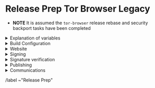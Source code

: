 # Release Prep Tor Browser Legacy

- **NOTE** It is assumed the `tor-browser` release rebase and security backport tasks have been completed

<details>
  <summary>Explanation of variables</summary>

- `${BUILD_SERVER}`: the server the main builder is using to build a browser release
- `${BUILDER}`: whomever is building the release on the ${BUILD_SERVER}
  - **example**: `pierov`
- `${STAGING_SERVER}`: the server the signer is using to to run the signing process
- `${ESR_VERSION}`: the Mozilla defined ESR version, used in various places for building browser tags, labels, etc
  - **example**: `91.6.0`
- `${TOR_BROWSER_MAJOR}`: the Tor Browser major version
  - **example**: `11`
- `${TOR_BROWSER_MINOR}`: the Tor Browser minor version
  - **example**: either `0` or `5`; Alpha's is always `(Stable + 5) % 10`
- `${TOR_BROWSER_VERSION}`: the Tor Browser version in the format
  - **example**: `12.5a3`, `12.0.3`
- `${BUILD_N}`: a project's build revision within a its branch; this is separate from the `${TOR_BROWSER_BUILD_N}` value; many of the Firefox-related projects have a `${BUILD_N}` suffix and may differ between projects even when they contribute to the same build.
  - **example**: `build1`
- `${TOR_BROWSER_BUILD_N}`: the tor-browser build revision for a given Tor Browser release; used in tagging git commits
  - **example**: `build2`
  - **⚠️ WARNING**: A project's `${BUILD_N}` and `${TOR_BROWSER_BUILD_N}` may be the same, but it is possible for them to diverge. For example :
    - if we have multiple Tor Browser releases on a given ESR branch the two will become out of sync as the `${BUILD_N}` value will increase, while the `${TOR_BROWSER_BUILD_N}` value may stay at `build1` (but the `${TOR_BROWSER_VERSION}` will increase)
    - if we have build failures unrelated to `tor-browser`, the `${TOR_BROWSER_BUILD_N}` value will increase while the `${BUILD_N}` will stay the same.
- `${TOR_BROWSER_VERSION}`: the published Tor Browser version
    - **example**: `11.5a6`, `11.0.7`
- `${TBB_BUILD_TAG}`: the `tor-browser-build` build tag used to build a given Tor Browser version
  - **example**: `tbb-12.5a7-build1`
- `${RELEASE_DATE}`: the intended release date of this browser release; for ESR schedule-driven releases, this should match the upstream Firefox release date
  - **example**: `2024-10-29`

</details>

<details>
  <summary>Build Configuration</summary>

### tor-browser: https://gitlab.torproject.org/tpo/applications/tor-browser.git

- [ ] Tag `tor-browser` in tor-browser.git
  - **example**: `tor-browser-115.17.0esr-13.5-1-build1`

### tor-browser-build: https://gitlab.torproject.org/tpo/applications/tor-browser-build.git
Tor Browser Legacy is on the `maint-13.5` branch

- [ ] Changelog bookkeeping:
  - [ ] Ensure all commits to `tor-browser` and `tor-browser-build` for this release have an associated issue linked to this release preparation issue
  - [ ] Ensure each issue has a platform (~Windows, ~MacOS, ~Desktop, ~"All Platforms") and potentially ~"Build System" labels
- [ ] Create a release preparation branch from the `maint-13.5` branch
- [ ] Run release preparation script:
  - **⚠️ WARNING**: You may need to manually update the `firefox/config` file's `browser_build` field if `tor-browser.git` has not yet been tagged (e.g. if security backports have not yet been merged and tagged)
  ```bash
  ./tools/relprep.py --tor-browser --date ${RELEASE_DATE} ${TOR_BROWSER_VERSION}
  ```
- [ ] Review build configuration changes:
  - [ ] `rbm.conf`
    - [ ] `var/torbrowser_version`: updated to next browser version
    - [ ] `var/torbrowser_build`: updated to `${TOR_BROWSER_BUILD_N}`
    - [ ] `var/browser_release_date`: updated to build date. For the build to be reproducible, the date should be in the past when building.
      - **⚠️ WARNING**: If we have updated `var/torbrowser_build` without updating the `firefox`, then we can leave this unchanged to avoid forcing a firefox re-build (e.g. when bumping `var/torbrwoser_build` to build2, build3, etc due to non-firefox related build issues)
    - [ ] ***(Desktop Only)*** `var/torbrowser_incremental_from`: updated to previous Desktop version
      - **NOTE**: We try to build incrementals for the previous 3 desktop versions
      - **⚠️ WARNING**: Really *actually* make sure this is the previous Desktop version or else the `make torbrowser-incrementals-*` step will fail
  - [ ] `projects/firefox/config`
    - [ ] `browser_build`: updated to match `tor-browser` tag
    - [ ] ***(Optional)*** `var/firefox_platform_version`: updated to latest `${ESR_VERSION}` if rebased
  - [ ] ***(Optional)*** `projects/translation/config`:
    - [ ] `steps/base-browser/git_hash`: updated with `HEAD` commit of project's `base-browser` branch
    - [ ] `steps/tor-browser/git_hash`: updated with `HEAD` commit of project's `tor-browser` branch
  - [ ] ***(Optional)*** `projects/browser/config`:
    - [ ] NoScript: https://addons.mozilla.org/en-US/firefox/addon/noscript
      - [ ] `URL` updated
        - **⚠️ WARNING**: If preparing the release manually, updating the version number in the url is not sufficient, as each version has a random unique id in the download url
      - [ ] `sha256sum` updated
  - [ ] ***(Optional)*** `projects/openssl/config`: https://www.openssl.org/source/
    - **NOTE**: Only if new LTS version (3.0.X currrently) available
    - [ ] `version`: updated to next LTS version
    - [ ] `input_files/sha256sum`: updated to sha256 sum of source tarball
  - [ ] **(Optional)** `projects/zlib/config`: https://github.com/madler/zlib/releases
    - **NOTE**: Only if new tag available
    - [ ] `version`: updated to next release tag
  - [ ] **(Optional)** `projects/zstd/config`: https://github.com/facebook/zstd/releases
    - **NOTE**: Only if new tag available
    - [ ] `version`: updated to next release tag
    - [ ] `git_hash`: updated to the commit corresponding to the tag (we don't check signatures for Zstandard)
  - [ ] **(Optional)** `projects/tor/config` https://gitlab.torproject.org/tpo/core/tor/-/tags
    - [ ] `version`: updated to latest non `-alpha` tag or release tag if newer (ping **dgoulet** or **ahf** if unsure)
  - [ ] **(Optional)** `projects/go/config` https://go.dev/dl
    - [ ] `go_1_22`: updated to latest 1.22 version
    - [ ] `input_files/sha256sum` for `go`: update sha256sum of archive (sha256 sums are displayed on the go download page)
  - [ ] **(Optional)** `projects/manual/config`
    - [ ] `version`: updated to latest pipeline id
    - [ ] `input_files/shasum` for `manual`: updated to manual hash
    - [ ] Upload the downloaded `manual_${PIPELINEID}.zip` file to `tb-build-02.torproject.org`
    - [ ] Deploy to `tb-builder`'s `public_html` directory:
      - [ ] Run:
        ```bash
        sudo -u tb-builder cp manual_${PIPELINEID}.zip ~tb-builder/public_html/.
        ```
      - `sudo` documentation for TPO machines: https://gitlab.torproject.org/tpo/tpa/team/-/wikis/doc/accounts#changingresetting-your-passwords
  - [ ] `ChangeLog-TBB.txt`: ensure correctness
    - [ ] Browser name correct
    - [ ] Release date correct
    - [ ] No Android updates
    - [ ] All issues added under correct platform
    - [ ] ESR updates correct
    - [ ] Component updates correct
- [ ] Open MR with above changes, using the template for release preparations
  - **NOTE**: target the `maint-13.5` branch
- [ ] Merge
- [ ] Sign+Tag
  - **NOTE** this must be done by one of:
    - boklm
    - dan
    - ma1
    - morgan
    - pierov
  - [ ] Run:
    ```bash
    make torbrowser-signtag-release
    ```
  - [ ] Push tag to `upstream`
- [ ] Build the tag:
  - [ ] Run:
    ```bash
    make torbrowser-release && make torbrowser-incrementals-release
    ```
    - [ ] Tor Project build machine
    - [ ] Local developer machine
  - [ ] Submit build request to Mullvad infrastructure:
    - **NOTE** this requires a devmole authentication token
    - **NOTE** this also requires you be connected to a Swedish Mulvad VPN exit
    - [ ] Run:
      ```bash
      make torbrowser-kick-devmole-build
      ```

</details>

<details>
  <summary>Website</summary>

  ### downloads: https://gitlab.torproject.org/tpo/web/tpo.git
  - [ ] `databags/versions.ini`: Update the downloads versions
      - `torbrowser-stable/version`: catch-all for latest stable version
      - `torbrowser-alpha/version`: catch-all for latest alpha version
      - `torbrowser-legacy/version`: catch-all for latest ESR-115 version
      - `torbrowser-*-stable/version`: platform-specific stable versions
      - `torbrowser-*-alpha/version`: platform-specific alpha versions
      - `torbrowser-*-legacy/version`: platform-specific legacy versions
      - `tor-stable`,`tor-alpha`: set by tor devs, do not touch
  - [ ] Push to origin as new branch and create MR
  - [ ] Review
  - [ ] Merge
    - **⚠️ WARNING**: Do not deploy yet!

</details>

<details>
  <summary>Signing</summary>

### release signing
- [ ] Assign this issue to the signer, one of:
  - boklm
  - ma1
  - morgan
  - pierov
- [ ] Ensure all builders have matching builds
- [ ] On `${STAGING_SERVER}`, ensure updated:
  - **NOTE** Having a local git branch with `maint-13.5` as the upstream branch with these values saved means you only need to periodically `git pull --rebase` and update the `set-config.tbb-version` file
  - [ ] `tor-browser-build` is on the right commit: `git tag -v tbb-${TOR_BROWSER_VERSION}-${TOR_BROWSER_BUILD_N} && git checkout tbb-${TOR_BROWSER_VERSION}-${TOR_BROWSER_BUILD_N}`
  - [ ] `tor-browser-build/tools/signing/set-config.hosts`
    - `ssh_host_builder`: ssh hostname of machine with unsigned builds
    - `ssh_host_linux_signer`: ssh hostname of linux signing machine
    - `builder_tor_browser_build_dir`: path on `ssh_host_builder` to root of builder's `tor-browser-build` clone containing unsigned builds
  - [ ] `tor-browser-build/tools/signing/set-config.rcodesign-appstoreconnect`
    - `appstoreconnect_api_key_path`: path to json file containing appstoreconnect api key infos
  - [ ] `tor-browser-build/tools/signing/set-config.tbb-version`
    - `tbb_version`: tor browser version string, same as `var/torbrowser_version` in `rbm.conf` (examples: `11.5a12`, `11.0.13`)
    - `tbb_version_build`: the tor-browser-build build number (if `var/torbrowser_build` in `rbm.conf` is `buildN` then this value is `N`)
    - `tbb_version_type`: either `alpha` for alpha releases or `release` for stable releases
- [ ] On `${STAGING_SERVER}` in a separate `screen` session, ensure tor daemon is running with SOCKS5 proxy on the default port 9050
- [ ] On `${STAGING_SERVER}` in a separate `screen` session, run do-all-signing script:
  - [ ] Run:
    ```bash
    cd tor-browser-build/tools/signing/ && ./do-all-signing.torbrowser
    ```
  - **NOTE**: on successful execution, the signed binaries and mars should have been copied to `staticiforme` and update responses pushed

</details>

<details>
  <summary>Signature verification</summary>

  <details>
    <summary>Check whether the .exe files got properly signed and timestamped</summary>

```bash
# Point OSSLSIGNCODE to your osslsigncode binary
pushd tor-browser-build/${channel}/signed/$TORBROWSER_VERSION
OSSLSIGNCODE=/path/to/osslsigncode
../../../tools/authenticode_check.sh
popd
```

  </details>
  <details>
    <summary>Check whether the MAR files got properly signed</summary>

```bash
# Point NSSDB to your nssdb containing the mar signing certificate
# Point SIGNMAR to your signmar binary
# Point LD_LIBRARY_PATH to your mar-tools directory
pushd tor-browser-build/${channel}/signed/$TORBROWSER_VERSION
NSSDB=/path/to/nssdb
SIGNMAR=/path/to/mar-tools/signmar
LD_LIBRARY_PATH=/path/to/mar-tools/
../../../tools/marsigning_check.sh
popd
```

  </details>
</details>

<details>
  <summary>Publishing</summary>

### website
- [ ] On `staticiforme.torproject.org`, static update components:
  - [ ] Run:
    ```bash
    static-update-component cdn.torproject.org && static-update-component dist.torproject.org
    ```
- [ ] Deploy `tor-website` MR
- [ ] On `staticiforme.torproject.org`, remove old release:
  - **NOTE**: Skip this step if we need to hold on to older versions for some reason (for example, this is an Andoid or Desktop-only release, or if we need to hold back installers in favor of build-to-build updates if there are signing issues, etc)
  - [ ] `/srv/cdn-master.torproject.org/htdocs/aus1/torbrowser`
  - [ ] `/srv/dist-master.torproject.org/htdocs/torbrowser`
  - [ ] Run:
    ```bash
    static-update-component cdn.torproject.org && static-update-component dist.torproject.org
    ```
- [ ] **(Optional)** Generate and deploy new update responses
  - **NOTE**: This is only required if there will be no corresponding 14.0 release (i.e. this is an emergency legacy-only 13.5 release). Normally, legacy update responses are generated and deployed as part of the 14.0 release.
  - **⚠️ WARNING**: This is a little bit off the beaten track, ping boklm or morgan if you have any doubts
  - From the `maint-14.0` branch:
    - [ ] Update `rbm.conf`
      - [ ] `var/torbrowser_legacy_version`: update to `${TOR_BROWSER_VERSION}`
        - **NOTE** this is the browser version for the legacy branch, not the 14.0 branch
      - [ ] `var/torbrowser_legacy_platform_version`: update to `${ESR_VERSION}`
        - **NOTE** this is ESR version for the legacy branch, not the 14.0 branch
    - [ ] Generate update responses:
      - [ ] Run:
        ```bash
        make torbrowser-update_responses-release
        ```
  - On `staticiforme.torproject.org`, deploy new update responses:
    - **NOTE**: for now this is a bit janky, we should somehow update the workflow to be a bit less hacky
    - [ ] Edit an existing `deploy_update_responses-release.sh` script in your `HOME` directory with the newly pushed commit hash
      - **example**: (hash: `d938943`)
        ```bash
        #!/bin/bash
        set -e

        echo "Deploying version 14.0"
        echo "update_responses_commit: d938943"

        cd "/srv/aus1-master.torproject.org/htdocs/torbrowser"
        git fetch
        changed_files="$(git diff --name-only HEAD d938943)"
        if echo "$changed_files" | grep -qv "release"
        then
          echo >&2 "Error: checking out new update_response_commit will changes"
          echo >&2 "some files outside of the release directory:"
          echo "$changed_files" | grep -v "release" >&2
          echo >&2 "--"
          echo >&2 "If this is really what you want to do, edit this script to"
          echo >&2 "remove the line 'exit 1' and run it again."
          echo >&2 "See tor-browser-build#41168 for more details."
          exit 1
        fi
        git checkout "d938943"

        static-update-component aus1.torproject.org
        ```
    - [ ] Enable update responses:
      ```bash
      sudo -u tb-release ./deploy_update_responses-release.sh
      ```

</details>

<details>
  <summary>Communications</summary>

### tor-announce mailing list
- [ ] Email tor-announce mailing list
  - **Recipients**
    ```
    tor-announce@lists.torproject.org
    ```
  - **Subject**
    ```
    New Release: Tor Browser ${TOR_BROWSER_VERSION} (Windows, macOS)
    ```
  - **Body**
    ```
    Hi everyone,

    Tor Browser ${TOR_BROWSER_VERSION} has now been published for legacy Windows and macOS platforms. For details please see our blog post:
    - ${BLOG_POST_URL}

    Changelog:
    # paste changelog as quote here
    ```

</details>

/label ~"Release Prep"
